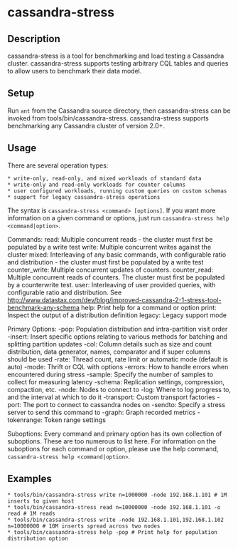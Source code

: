 cassandra-stress
======

Description
-----------
cassandra-stress is a tool for benchmarking and load testing a Cassandra
cluster. cassandra-stress supports testing arbitrary CQL tables and queries
to allow users to benchmark their data model.

Setup
-----
Run `ant` from the Cassandra source directory, then cassandra-stress can be invoked from tools/bin/cassandra-stress.
cassandra-stress supports benchmarking any Cassandra cluster of version 2.0+.

Usage
-----
There are several operation types:

    * write-only, read-only, and mixed workloads of standard data
    * write-only and read-only workloads for counter columns
    * user configured workloads, running custom queries on custom schemas
    * support for legacy cassandra-stress operations

The syntax is `cassandra-stress <command> [options]`. If you want more information on a given command
or options, just run `cassandra-stress help <command|option>`.

Commands:
read:
Multiple concurrent reads - the cluster must first be populated by a write test
write:
Multiple concurrent writes against the cluster
mixed:
Interleaving of any basic commands, with configurable ratio and distribution - the cluster must first be populated by a write test
counter_write:
Multiple concurrent updates of counters.
counter_read:
Multiple concurrent reads of counters. The cluster must first be populated by a counterwrite test.
user:
Interleaving of user provided queries, with configurable ratio and distribution.
See http://www.datastax.com/dev/blog/improved-cassandra-2-1-stress-tool-benchmark-any-schema
help:
Print help for a command or option
print:
Inspect the output of a distribution definition
legacy:
Legacy support mode

Primary Options:
-pop:
Population distribution and intra-partition visit order
-insert:
Insert specific options relating to various methods for batching and splitting partition updates
-col:
Column details such as size and count distribution, data generator, names, comparator and if super columns should be used
-rate:
Thread count, rate limit or automatic mode (default is auto)
-mode:
Thrift or CQL with options
-errors:
How to handle errors when encountered during stress
-sample:
Specify the number of samples to collect for measuring latency
-schema:
Replication settings, compression, compaction, etc.
-node:
Nodes to connect to
-log:
Where to log progress to, and the interval at which to do it
-transport:
Custom transport factories
-port:
The port to connect to cassandra nodes on
-sendto:
Specify a stress server to send this command to
-graph:
Graph recorded metrics
-tokenrange:
Token range settings


Suboptions:
Every command and primary option has its own collection of suboptions. These are too numerous to list here.
For information on the suboptions for each command or option, please use the help command,
`cassandra-stress help <command|option>`.

Examples
--------

    * tools/bin/cassandra-stress write n=1000000 -node 192.168.1.101 # 1M inserts to given host
    * tools/bin/cassandra-stress read n=10000000 -node 192.168.1.101 -o read # 1M reads
    * tools/bin/cassandra-stress write -node 192.168.1.101,192.168.1.102 n=10000000 # 10M inserts spread across two nodes
    * tools/bin/cassandra-stress help -pop # Print help for population distribution option
